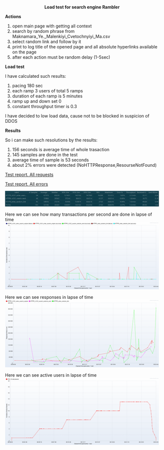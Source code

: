 <p align="center">
  <b>Load test for search engine Rambler</b>
</p>

<b>Actions</b>
1. open main page with getting all context
2. search by random phrase from Maknamara_Ye._Malenkiyi_Cvetochnyiyi_Ma.csv
3. select random link and follow by it
4. print to log title of the opened page and all absolute hyperlinks available on the page
5. after each action must be random delay (1-5sec)

<b>Load test</b>

I have calculated such results:
1. pacing 180 sec
2. each ramp 3 users of total 5 ramps
3. duration of each ramp is 5 minutes
4. ramp up and down set 0
5. constant throughput timer is 0.3

I have decided to low load data, cause not to be blocked in suspicion of DDOS

<b>Results</b>

So i can make such resolutions by the results:
1. 156 seconds is average time of whole trasaction
2. 145 samples are done in the test
3. average time of sample is 53 seconds
4. about 2% errors were detected (NoHTTPResponse,ResourseNotFound)

[Test report. All requests](Test_Results/rambler_report.csv)

[Test report. All errors](Test_Results/rambler_errors.xml)

![Aggregate Report](Test_Results/1.aggregate_report.png?raw=true "Title")

Here we can see how many transactions per second are done in lapse of time
![Transactions per second](Test_Results/2.transactions_per_second.png?raw=true "Title")

Here we can see responses in lapse of time
![Response times over time](Test_Results/3.response_times_over_time.png?raw=true "Title")

Here we can see active users in lapse of time
![Active threads over time](Test_Results/4.active_threads_over_time.png?raw=true "Title")
